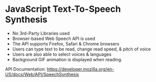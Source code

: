 # JavaScript Text-To-Speech Synthesis

- No 3rd-Party Libraries used
- Browser-based Web Speech API is used
- The API supports Firefox, Safari & Chrome browsers
- Users can type text to be read, change read speed, & pitch of voice
- Users are also able to select voices & languages
- Background GIF animation is displayed when reading.

API Documentation:
  https://developer.mozilla.org/en-US/docs/Web/API/SpeechSynthesis